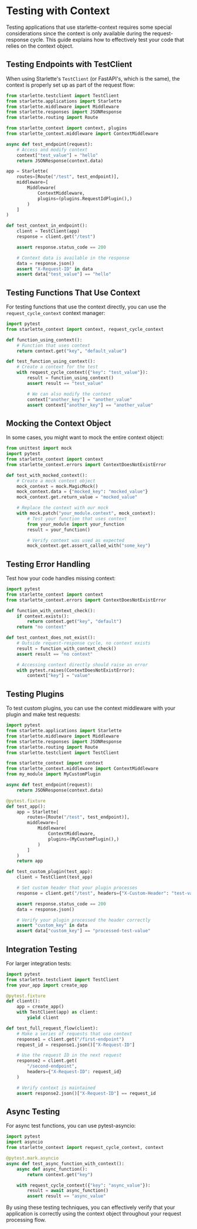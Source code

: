 # Testing with Context

Testing applications that use starlette-context requires some special considerations since the context is only available during the request-response cycle. This guide explains how to effectively test your code that relies on the context object.

## Testing Endpoints with TestClient

When using Starlette's `TestClient` (or FastAPI's, which is the same), the context is properly set up as part of the request flow:

```python
from starlette.testclient import TestClient
from starlette.applications import Starlette
from starlette.middleware import Middleware
from starlette.responses import JSONResponse
from starlette.routing import Route

from starlette_context import context, plugins
from starlette_context.middleware import ContextMiddleware

async def test_endpoint(request):
    # Access and modify context
    context["test_value"] = "hello"
    return JSONResponse(context.data)

app = Starlette(
    routes=[Route("/test", test_endpoint)],
    middleware=[
        Middleware(
            ContextMiddleware,
            plugins=(plugins.RequestIdPlugin(),)
        )
    ]
)

def test_context_in_endpoint():
    client = TestClient(app)
    response = client.get("/test")

    assert response.status_code == 200

    # Context data is available in the response
    data = response.json()
    assert "X-Request-ID" in data
    assert data["test_value"] == "hello"
```

## Testing Functions That Use Context

For testing functions that use the context directly, you can use the `request_cycle_context` context manager:

```python
import pytest
from starlette_context import context, request_cycle_context

def function_using_context():
    # Function that uses context
    return context.get("key", "default_value")

def test_function_using_context():
    # Create a context for the test
    with request_cycle_context({"key": "test_value"}):
        result = function_using_context()
        assert result == "test_value"

        # We can also modify the context
        context["another_key"] = "another_value"
        assert context["another_key"] == "another_value"
```

## Mocking the Context Object

In some cases, you might want to mock the entire context object:

```python
from unittest import mock
import pytest
from starlette_context import context
from starlette_context.errors import ContextDoesNotExistError

def test_with_mocked_context():
    # Create a mock context object
    mock_context = mock.MagicMock()
    mock_context.data = {"mocked_key": "mocked_value"}
    mock_context.get.return_value = "mocked_value"

    # Replace the context with our mock
    with mock.patch("your_module.context", mock_context):
        # Test your function that uses context
        from your_module import your_function
        result = your_function()

        # Verify context was used as expected
        mock_context.get.assert_called_with("some_key")
```

## Testing Error Handling

Test how your code handles missing context:

```python
import pytest
from starlette_context import context
from starlette_context.errors import ContextDoesNotExistError

def function_with_context_check():
    if context.exists():
        return context.get("key", "default")
    return "no context"

def test_context_does_not_exist():
    # Outside request-response cycle, no context exists
    result = function_with_context_check()
    assert result == "no context"

    # Accessing context directly should raise an error
    with pytest.raises(ContextDoesNotExistError):
        context["key"] = "value"
```

## Testing Plugins

To test custom plugins, you can use the context middleware with your plugin and make test requests:

```python
import pytest
from starlette.applications import Starlette
from starlette.middleware import Middleware
from starlette.responses import JSONResponse
from starlette.routing import Route
from starlette.testclient import TestClient

from starlette_context import context
from starlette_context.middleware import ContextMiddleware
from my_module import MyCustomPlugin

async def test_endpoint(request):
    return JSONResponse(context.data)

@pytest.fixture
def test_app():
    app = Starlette(
        routes=[Route("/test", test_endpoint)],
        middleware=[
            Middleware(
                ContextMiddleware,
                plugins=(MyCustomPlugin(),)
            )
        ]
    )
    return app

def test_custom_plugin(test_app):
    client = TestClient(test_app)

    # Set custom header that your plugin processes
    response = client.get("/test", headers={"X-Custom-Header": "test-value"})

    assert response.status_code == 200
    data = response.json()

    # Verify your plugin processed the header correctly
    assert "custom_key" in data
    assert data["custom_key"] == "processed-test-value"
```

## Integration Testing

For larger integration tests:

```python
import pytest
from starlette.testclient import TestClient
from your_app import create_app

@pytest.fixture
def client():
    app = create_app()
    with TestClient(app) as client:
        yield client

def test_full_request_flow(client):
    # Make a series of requests that use context
    response1 = client.get("/first-endpoint")
    request_id = response1.json()["X-Request-ID"]

    # Use the request ID in the next request
    response2 = client.get(
        "/second-endpoint",
        headers={"X-Request-ID": request_id}
    )

    # Verify context is maintained
    assert response2.json()["X-Request-ID"] == request_id
```

## Async Testing

For async test functions, you can use pytest-asyncio:

```python
import pytest
import asyncio
from starlette_context import request_cycle_context, context

@pytest.mark.asyncio
async def test_async_function_with_context():
    async def async_function():
        return context.get("key")

    with request_cycle_context({"key": "async_value"}):
        result = await async_function()
        assert result == "async_value"
```

By using these testing techniques, you can effectively verify that your application is correctly using the context object throughout your request processing flow.
